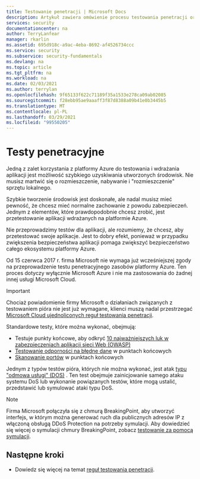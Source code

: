 ```yaml
---
title: Testowanie penetracji | Microsoft Docs
description: Artykuł zawiera omówienie procesu testowania penetracji oraz sposób wykonywania testu pióra względem aplikacji działającej w infrastrukturze platformy Azure.
services: security
documentationcenter: na
author: TerryLanfear
manager: rkarlin
ms.assetid: 695d918c-a9ac-4eba-8692-af4526734ccc
ms.service: security
ms.subservice: security-fundamentals
ms.devlang: na
ms.topic: article
ms.tgt_pltfrm: na
ms.workload: na
ms.date: 02/03/2021
ms.author: terrylan
ms.openlocfilehash: 9f65133f622c71189f35a1533e278ca09ab02085
ms.sourcegitcommit: f28ebb95ae9aaaff3f87d8388a09b41e0b3445b5
ms.translationtype: MT
ms.contentlocale: pl-PL
ms.lasthandoff: 03/29/2021
ms.locfileid: "99550205"
---
```

# <a name="penetration-testing"></a>Testy penetracyjne

Jedną z zalet korzystania z platformy Azure do testowania i wdrażania aplikacji jest możliwość szybkiego uzyskiwania utworzonych środowisk. Nie musisz martwić się o rozmieszczenie, nabywanie i "rozmieszczenie" sprzętu lokalnego.

Szybkie tworzenie środowisk jest doskonałe, ale nadal musisz mieć pewność, że chcesz mieć normalne zachowanie z powodu zabezpieczeń. Jednym z elementów, które prawdopodobnie chcesz zrobić, jest przetestowanie aplikacji wdrażanych na platformie Azure.

Nie przeprowadzimy testów dla aplikacji, ale rozumiemy, że chcesz, aby przetestować swoje aplikacje. Jest to dobry efekt, ponieważ w przypadku zwiększenia bezpieczeństwa aplikacji pomaga zwiększyć bezpieczeństwo całego ekosystemu platformy Azure.

Od 15 czerwca 2017 r. firma Microsoft nie wymaga już wcześniejszej zgody na przeprowadzenie testu penetracyjnego zasobów platformy Azure. Ten proces dotyczy wyłącznie Microsoft Azure i nie ma zastosowania do żadnej innej usługi Microsoft Cloud.

>[!IMPORTANT]
>Chociaż powiadomienie firmy Microsoft o działaniach związanych z testowaniem pióra nie jest już wymagane, klienci muszą nadal przestrzegać [Microsoft Cloud ujednoliconych reguł testowania penetracji](https://technet.microsoft.com/mt784683).

Standardowe testy, które można wykonać, obejmują:

* Testuje punkty końcowe, aby odkryć [10 najważniejszych luk w zabezpieczeniach aplikacji sieci Web (OWASP)](https://www.owasp.org/index.php/Category:OWASP_Top_Ten_Project)
* [Testowanie odporności na błędne dane](https://cloudblogs.microsoft.com/microsoftsecure/2007/09/20/fuzz-testing-at-microsoft-and-the-triage-process/) w punktach końcowych
* [Skanowanie portów](https://en.wikipedia.org/wiki/Port_scanner) w punktach końcowych

Jednym z typów testów pióra, których nie można wykonać, jest atak [typu "odmowa usługi" (DOS)](https://en.wikipedia.org/wiki/Denial-of-service_attack) . Ten test obejmuje zainicjowanie samego ataku systemu DoS lub wykonanie powiązanych testów, które mogą ustalić, przedstawić lub symulować ataki typu DoS.

>[!Note]
>Firma Microsoft połączyła się z chmurą BreakingPoint, aby utworzyć interfejs, w którym można generować ruch dla publicznych adresów IP z włączoną obsługą DDoS Protection na potrzeby symulacji. Aby dowiedzieć się więcej o symulacji chmury BreakingPoint, zobacz [testowanie za pomocą symulacji](../../ddos-protection/test-through-simulations.md).

## <a name="next-steps"></a>Następne kroki

* Dowiedz się więcej na temat [reguł testowania penetracji](https://www.microsoft.com/msrc/pentest-rules-of-engagement?rtc=2).
